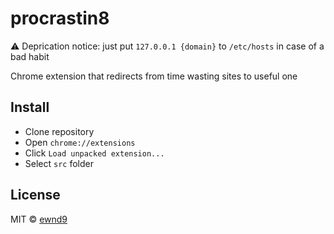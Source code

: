 # procrastin8

:warning: Deprication notice: just put `127.0.0.1 {domain}` to `/etc/hosts` in case of a bad habit

Chrome extension that redirects from time wasting sites to useful one

## Install

- Clone repository
- Open `chrome://extensions`
- Click `Load unpacked extension...`
- Select `src` folder

## License

MIT © [ewnd9](http://ewnd9.com)
